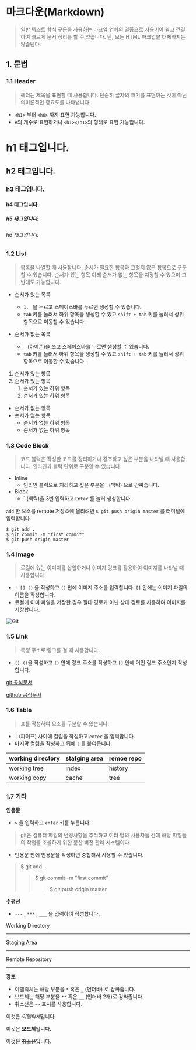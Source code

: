 # 마크다운(Markdown)

> 일반 텍스트 형식 구문을 사용하는 마크업 언어의 일종으로 사용버이 쉽고 간결하여 빠르게 문서 정리를 할 수 있습니다. 단, 모든 HTML 마크업을 대체하지는 않습닌다.



## 1. 문법

### 1.1 Header

> 헤더는 제목을 표현할 때 사용합니다. 단순히 글자의 크기를 표현하는 것이 아닌 의미론적인 중요도를 나타냅니다.

- `<h1>` 부터 `<h6>` 까지 표현 가능합니다.
- `#`의 개수로 표현하거나 `<h1></h1>`의 형태로 표현 가능합니다.



# h1 태그입니다.

##  h2 태그입니다.

### h3 태그입니다.

#### h4 태그입니다.

##### h5 태그입니다.

###### h6 태그입니다.



### 1.2 List

> 목록을 나열할 때 사용합니다. 순서가 필요한 항목과 그렇지 않은 항목으로 구분할 수 있습니다. 순서가 있는 항목 아래 순서가 없는 항목을 지정할 수 있으며 그 반대도 가능합니다.

- 순서가 있는 목록

  - `1. ` 을 누르고 스페이스바를 누르면 생성할 수 있습니다.
  - `tab` 키를 눌러서 하위 항목을 생성할 수 있고 `shift + tab` 키를 눌러서 상위 항목으로 이동할 수 있습니다.

- 순서가 없는 목록

  - `-` (하이픈)을 쓰고 스페이스바를 누르면 생성할 수 있습니다.
  - `tab` 키를 눌러서 하위 항목을 생성할 수 있고 `shift + tab` 키를 눌러서 상위 항목으로 이동할 수 있습니다.

  

1. 순서가 있는 항목
2. 순서가 있는 항목
   1. 순서가 있는 하위 항목
   2. 순서가 있는 하위 항목



- 순서가 없는 항목
- 순서가 없는 항목
  - 순서가 없는 하위 항목
  - 순서가 없는 하위 항목



### 1.3 Code Block

> 코드 블럭은 작성한 코드를 정리하거나 강조하고 싶은 부분을 나타낼 때 사용합니다. 인라인과 블럭 단위로 구분할 수 있습니다.

- Inline
  - 인라인 블럭으로 처리하고 싶은 부분을 ` (백틱) 으로 감싸줍니다.
- Block
  - \` (백틱)을 3번 입력하고 `Enter` 를 눌러 생성합니다.



`add` 한 요소를 remote 저장소에 올리려면 `$ git push origin master` 를 터미널에 입력합니다.

```shell
$ git add .
$ git commit -m "first commit"
$ git push origin master
```



### 1.4 Image

> 로컬에 있는 이미지를 삽입하거나 이미지 링크를 활용하여 이미지를 나타낼 때 사용합니다

- `! [] ()` 을 작성하고 `()` 안에 이미지 주소를 입력합니다. `[]` 안에는 이미지 파일의 이름을 작성합니다.
- 로컬에 이미 파일을 저장한 경우 절대 경로가 아닌 상대 경로를 사용하여 이미지를 저장합니다.

![Git](https://media.vlpt.us/images/yoju/post/205e24d7-1f15-4874-ab97-10aef9266965/gitgithub.png)

### 1.5 Link

> 특정 주소로 링크를 걸 때 사용합니다.

- `[] ()`을 작성하고 `()` 안에 링크 주소를 작성하고 `[]` 안에 어떤 링크 주소인지 작성합니다.



[git 공식문서](https://git-scm.com/)

[github 공식문서](www.github.com/)



### 1.6 Table

> 표를 작성하여 요소를 구분할 수 있습니다.

- `|` (파이프) 사이에 컬럼을 작성하고 `enter` 을 입력합니다.
- 마지막 컬럼을 작성하고 뒤에 `|` 를 붙여줍니다.

| working directory | statging area | remoe repo |
| ----------------- | ------------- | ---------- |
| working tree      | index         | history    |
| working copy      | cache         | tree       |



### 1.7 기타

**인용문**

- `>`  을 입력하고 `enter` 키를 누릅니다.

> git은 컴퓨터 파일의 변경사항을 추적하고 여러 명의 사용자들 간에 해당 파일들의 작업을 조율하기 위한 분산 버전 관리 시스템이다.

- 인용문 안에 인용문을 작성하면 중첩해서 사용할 수 있습니다.

> $ git add .
>
> > $ git commit -m "first commit"
> >
> > > $ git push origin master



**수평선**

- `---` , `***` , `___` 을 입력하여 작성합니다.

Working Directory

---

Staging Area

***

Remote Repository

___



**강조**

- 이탤릭체는 해당 부분을 `*` 혹은 `_` (언더바) 로 감싸줍니다.
- 보드체는 해당 부분을 `**` 혹은 `__` (언더바 2개)로 감싸줍니다.
- 취소선은 `~~` 표시를 사용합니다.

이것은 *이탤릭체*입니다.

이것은 **보드체**입니다.

이것은 ~~취소선~~입니다.
